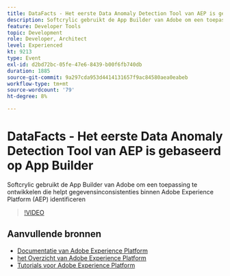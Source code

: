 ```yaml
---
title: DataFacts - Het eerste Data Anomaly Detection Tool van AEP is gebaseerd op App Builder
description: Softcrylic gebruikt de App Builder van Adobe om een toepassing te ontwikkelen die helpt gegevensinconsistenties binnen Adobe Experience Platform (AEP) identificeren
feature: Developer Tools
topic: Development
role: Developer, Architect
level: Experienced
kt: 9213
type: Event
exl-id: d2bd72bc-05fe-47e6-8439-b00f6fb740db
duration: 1885
source-git-commit: 9a297cda953d4414131657f9ac84580aea0eabeb
workflow-type: tm+mt
source-wordcount: '79'
ht-degree: 8%

---
```


# DataFacts - Het eerste Data Anomaly Detection Tool van AEP is gebaseerd op App Builder

Softcrylic gebruikt de App Builder van Adobe om een toepassing te ontwikkelen die helpt gegevensinconsistenties binnen Adobe Experience Platform (AEP) identificeren

>[!VIDEO](https://video.tv.adobe.com/v/337710/?quality=12&learn=on&hidetitle=true)

## Aanvullende bronnen

- [ Documentatie van Adobe Experience Platform ](https://experienceleague.adobe.com/docs/experience-platform.html?lang=nl-NL)
- [ het Overzicht van Adobe Experience Platform ](https://experienceleague.adobe.com/docs/experience-platform/landing/home.html?lang=nl-NL)
- [Tutorials voor Adobe Experience Platform](https://experienceleague.adobe.com/docs/platform-learn/tutorials/overview.html?lang=nl)
